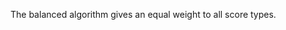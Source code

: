 <!-- Copyright (c) 2024 Isaac Adams -->
<!-- Licensed under the MIT License. See LICENSE file in the project root for full license information. -->
The balanced algorithm gives an equal weight to all score types.
